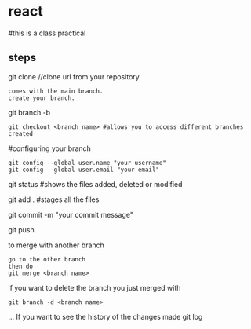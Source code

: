 # react

#this is a class practical

steps
----------------------

git clone <url> //clone url from your repository

    comes with the main branch.
    create your branch.

git branch -b <branch name>

    git checkout <branch name> #allows you to access different branches created

#configuring your branch

    git config --global user.name "your username"
    git config --global user.email "your email"

git status #shows the files added, deleted or modified

git add . #stages all the files

git commit -m "your commit message"

git push

to merge with another branch 

    go to the other branch
    then do 
    git merge <branch name>

if you want to delete the branch you just merged with

    git branch -d <branch name>

...
If you want to see the history of the changes made
    git log